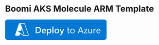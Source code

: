 # Boomi AKS Molecule ARM Template


[![Deploy To Azure](https://raw.githubusercontent.com/Azure/azure-quickstart-templates/master/1-CONTRIBUTION-GUIDE/images/deploytoazure.svg?sanitize=true)](https://portal.azure.com/#create/Microsoft.Template/uri/https%3A%2F%2Fraw.githubusercontent.com%2Fvenkateshreddy5353%2Fboomi-azure-kubernetes-molecule%2Fmain%2FmainTemplate.json%2FcreateUIDefinitionUri%2Fhttps%3A%2F%2Fraw.githubusercontent.com%2Fvenkateshreddy5353%2Fboomi-azure-kubernetes-molecule%2Fmain%2FcreateUiDefinition.json)


